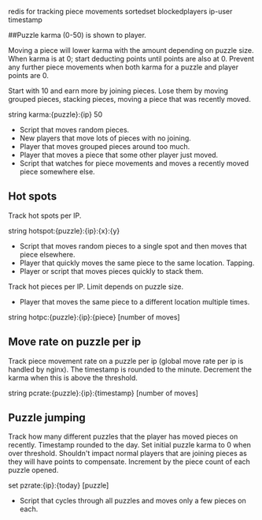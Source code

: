 redis for tracking piece movements
sortedset blockedplayers ip-user timestamp

##Puzzle karma (0-50) is shown to player.  

Moving a piece will lower karma with the amount depending on puzzle size. When
karma is at 0; start deducting points until points are also at 0.  Prevent any
further piece movements when both karma for a puzzle and player points are 0.

Start with 10 and earn more by joining pieces.
Lose them by moving grouped pieces, stacking pieces, moving a piece that was
recently moved.

string karma:{puzzle}:{ip} 50

* Script that moves random pieces.
* New players that move lots of pieces with no joining.
* Player that moves grouped pieces around too much.
* Player that moves a piece that some other player just moved.
* Script that watches for piece movements and moves a recently moved piece somewhere else.

## Hot spots

Track hot spots per IP.

string hotspot:{puzzle}:{ip}:{x}:{y}

* Script that moves random pieces to a single spot and then moves that piece elsewhere.
* Player that quickly moves the same piece to the same location. Tapping.
* Player or script that moves pieces quickly to stack them.


Track hot pieces per IP. Limit depends on puzzle size.

* Player that moves the same piece to a different location multiple times.

string hotpc:{puzzle}:{ip}:{piece} [number of moves]

## Move rate on puzzle per ip

Track piece movement rate on a puzzle per ip (global move rate per ip is
handled by nginx). The timestamp is rounded to the minute.  Decrement the karma
when this is above the threshold.

string pcrate:{puzzle}:{ip}:{timestamp} [number of moves]

## Puzzle jumping

Track how many different puzzles that the player has moved pieces on recently.
Timestamp rounded to the day. Set initial puzzle karma to 0 when over
threshold.  Shouldn't impact normal players that are joining pieces as they
will have points to compensate. Increment by the piece count of each puzzle opened.

set pzrate:{ip}:{today} [puzzle]

* Script that cycles through all puzzles and moves only a few pieces on each.
